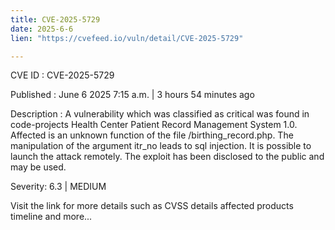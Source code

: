 ```yaml
---
title: CVE-2025-5729
date: 2025-6-6
lien: "https://cvefeed.io/vuln/detail/CVE-2025-5729"

---
```


CVE ID : CVE-2025-5729

Published :  June 6
2025
7:15 a.m. | 3 hours
54 minutes ago

Description : A vulnerability
which was classified as critical
was found in code-projects Health Center Patient Record Management System 1.0. Affected is an unknown function of the file /birthing_record.php. The manipulation of the argument itr_no leads to sql injection. It is possible to launch the attack remotely. The exploit has been disclosed to the public and may be used.

Severity: 6.3 | MEDIUM

Visit the link for more details
such as CVSS details
affected products
timeline
and more...
